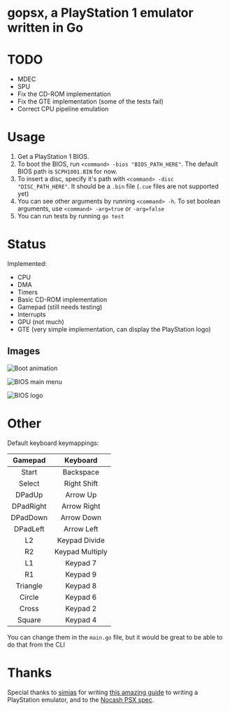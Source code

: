 # gopsx, a PlayStation 1 emulator written in Go

# TODO

-   MDEC
-   SPU
-   Fix the CD-ROM implementation
-   Fix the GTE implementation (some of the tests fail)
-   Correct CPU pipeline emulation

# Usage

1. Get a PlayStation 1 BIOS.
2. To boot the BIOS, run `<command> -bios "BIOS_PATH_HERE"`. The default BIOS path is `SCPH1001.BIN` for now.
3. To insert a disc, specify it's path with `<command> -disc "DISC_PATH_HERE"`. It should be a `.bin` file (`.cue` files are not supported yet)
4. You can see other arguments by running `<command> -h`. To set boolean arguments, use `<command> -arg=true` or `-arg=false`
5. You can run tests by running `go test`

# Status

Implemented:

-   CPU
-   DMA
-   Timers
-   Basic CD-ROM implementation
-   Gamepad (still needs testing)
-   Interrupts
-   GPU (not much)
-   GTE (very simple implementation, can display the PlayStation logo)

## Images

![Boot animation](https://cdn.discordapp.com/attachments/783966433641365504/1056906583193432094/image.png)

![BIOS main menu](https://cdn.discordapp.com/attachments/783966433641365504/1056906529271455804/image.png)

![BIOS logo](https://cdn.discordapp.com/attachments/783966433641365504/1059423929770459146/image.png)

# Other

Default keyboard keymappings:

|  Gamepad  |    Keyboard     |
| :-------: | :-------------: |
|   Start   |    Backspace    |
|  Select   |   Right Shift   |
|  DPadUp   |    Arrow Up     |
| DPadRight |   Arrow Right   |
| DPadDown  |   Arrow Down    |
| DPadLeft  |   Arrow Left    |
|    L2     |  Keypad Divide  |
|    R2     | Keypad Multiply |
|    L1     |    Keypad 7     |
|    R1     |    Keypad 9     |
| Triangle  |    Keypad 8     |
|  Circle   |    Keypad 6     |
|   Cross   |    Keypad 2     |
|  Square   |    Keypad 4     |

You can change them in the `main.go` file, but it would be great to be able to do that from the CLI

# Thanks

Special thanks to [simias](https://github.com/simias) for writing [this amazing guide](https://github.com/simias/psx-guide) to writing a PlayStation emulator, and to the [Nocash PSX spec](https://problemkaputt.de/psx.htm).
